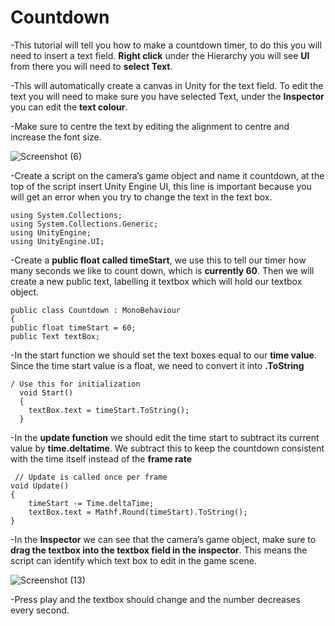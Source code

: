 # Countdown

-This tutorial will tell you how to make a countdown timer, to do this you will need to insert a text field. **Right click** under the Hierarchy you will see **UI** from there you will  need to **select Text**. 

-This will automatically create a canvas in Unity for the text field. To edit the text you will need to make sure you have selected Text, under the **Inspector** you can edit the **text colour**. 

-Make sure to centre the text by editing the alignment to centre and increase the font size. 

![Screenshot (6)](https://user-images.githubusercontent.com/72073841/98047723-534ad080-1e24-11eb-9f4c-f154aeb02afb.png)

-Create a script on the camera’s game object and name it countdown,  at the top of the script insert Unity Engine UI, this line is important because you will get an error when you try to change the text in the text box. 

    using System.Collections;
    using System.Collections.Generic;
    using UnityEngine;
    using UnityEngine.UI;


-Create a **public float called timeStart**, we use this to tell our timer how many seconds we like to count down, which is **currently 60**. 
Then we will create a new public text, labelling it  textbox which will hold our textbox object.


    public class Countdown : MonoBehaviour
    {
   	public float timeStart = 60;
    public Text textBox;
    

-In the start function we should set the text boxes equal to our **time value**. Since the time start value is a float, we need to convert it into **.ToString**

    / Use this for initialization
	  void Start()
	  {
		textBox.text = timeStart.ToString();
	  }

-In the **update function** we should edit the time start to subtract its current value by **time.deltatime**. We subtract this to keep the countdown consistent with the time itself instead of the **frame rate**
 
     // Update is called once per frame
   	void Update()
   	{
		timeStart -= Time.deltaTime;
		textBox.text = Mathf.Round(timeStart).ToString();
   	}

 
-In the **Inspector** we can see that the camera’s game object, make sure to **drag the textbox into the textbox field in the inspector**. This means the script can identify which text box to edit in the game scene. 

![Screenshot (13)](https://user-images.githubusercontent.com/72073841/98047996-d53af980-1e24-11eb-856d-9ed114ae4a2e.png)


-Press play and the textbox should change and the number decreases every second. 
